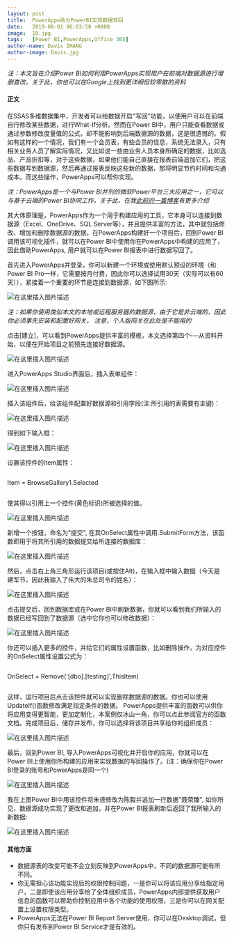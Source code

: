```yaml
---
layout: post
title:  PowerApps助力PowerBI实现数据写回
date:   2019-08-01 06:03:50 +0000
image:  10.jpg
tags:   [Power BI,PowerApps,Office 365]
author-name: Davis ZHANG
author-image: Davis.jpg
---
```


*注：本文旨在介绍Power BI如何利用PowerApps实现用户在前端对数据源进行增删查改，关于此，你也可以在Google上找到更详细但较零散的资料*

#### 正文

在SSAS多维数据集中，开发者可以给数据开启"写回"功能，以便用户可以在前端自行修改某些数据，进行What-If分析。然而在Power BI中，用户只能查看数据或通过参数修改度量值的公式，却不能影响到后端数据源的数据，这是很遗憾的。假如有这样的一个情况，我们有一个会员表，有些会员的信息，系统无法录入，只有相关业务人员了解实际情况，又比如说一些由业务人员本身所确定的数据，比如选品、产品折扣等，对于这些数据，如果他们能自己直接在报表前端追加它们，把这些数据写到数据源，然后再通过报表反映这些新的数据，那将明显节约时间和沟通成本。而这些操作，PowerApps可以帮你实现。

*注：PowerApps是一个与Power BI并列的微软Power平台三大应用之一，它可以与基于云端的Power BI协同工作，关于此，在我[此前的一篇博客]({{site.baseurl}}/microsoft-flow-for-pbi/)有更多介绍*

其大体原理是，PowerApps作为一个用于构建应用的工具，它本身可以连接到数据源（Excel、OneDrive、SQL Server等），并且提供丰富的方法，其中就包括修改、增加和删除数据源的数据。在PowerApps构建好一个项目后，回到Power BI调用该可视化插件，就可以在Power BI中使用你在PowerApps中构建的应用了，因此借助PowerApps, 用户就可以在Power BI报表中进行数据写回了。

首先进入PowerApps并登录，你可以新建一个环境或使用默认预设的环境（和Power BI Pro一样，它需要按月付费，因此你可以选择试用30天（实际可以有60天）），紧接着一个重要的环节是连接到数据源，如下图所示:

![在这里插入图片描述](https://img-blog.csdnimg.cn/2019120117282525.png?x-oss-process=image/watermark,type_ZmFuZ3poZW5naGVpdGk,shadow_10,text_d3d3LmQtYmkudGVjaA==,size_16,color_FFFFFF,t_70)

*注：如果你使用类似本文的本地或远程服务器的数据源，由于它是非云端的，因此你必须事先安装和配置好网关， 注意，个人版网关在此处是不能用的*

点击[建立]，可以看到PowerApps提供丰富的模板，本文选择第四个---从资料开始，以便在开始项目之前预先连接好数据源。

![在这里插入图片描述](https://img-blog.csdnimg.cn/20191201172842633.png?x-oss-process=image/watermark,type_ZmFuZ3poZW5naGVpdGk,shadow_10,text_d3d3LmQtYmkudGVjaA==,size_16,color_FFFFFF,t_70)

进入PowerApps Studio界面后，插入表单组件：

![在这里插入图片描述](https://img-blog.csdnimg.cn/20191201172856698.png?x-oss-process=image/watermark,type_ZmFuZ3poZW5naGVpdGk,shadow_10,text_d3d3LmQtYmkudGVjaA==,size_16,color_FFFFFF,t_70)

插入该组件后，给该组件配置好数据源和引用字段(注:所引用的表需要有主键)：

![在这里插入图片描述](https://img-blog.csdnimg.cn/20191201172904816.png?x-oss-process=image/watermark,type_ZmFuZ3poZW5naGVpdGk,shadow_10,text_d3d3LmQtYmkudGVjaA==,size_16,color_FFFFFF,t_70)

得到如下输入框：

![在这里插入图片描述](https://img-blog.csdnimg.cn/2019120117291922.png?x-oss-process=image/watermark,type_ZmFuZ3poZW5naGVpdGk,shadow_10,text_d3d3LmQtYmkudGVjaA==,size_16,color_FFFFFF,t_70)

设置该控件的Item属性：

>```Python
Item = BrowseGallery1.Selected
>```

使其得以引用上一个控件(黄色标识)所被选择的值。

![在这里插入图片描述](https://img-blog.csdnimg.cn/20191201172928917.png?x-oss-process=image/watermark,type_ZmFuZ3poZW5naGVpdGk,shadow_10,text_d3d3LmQtYmkudGVjaA==,size_16,color_FFFFFF,t_70)

新增一个按钮，命名为"提交", 在其OnSelect属性中调用.SubmitForm方法，该函数即用于将其所引用的数据提交给所连接的数据库：

![在这里插入图片描述](https://img-blog.csdnimg.cn/20191201172937608.png?x-oss-process=image/watermark,type_ZmFuZ3poZW5naGVpdGk,shadow_10,text_d3d3LmQtYmkudGVjaA==,size_16,color_FFFFFF,t_70)

然后，点击右上角三角形运行该项目(或按住Alt)，在输入框中输入数据（今天是建军节，因此我输入了伟大的朱总司令的姓名）：

![在这里插入图片描述](https://img-blog.csdnimg.cn/20191201172952516.png)

点击提交后，回到数据库或在Power BI中刷新数据，你就可以看到我们所输入的数据已经写回到了数据源（选中它你也可以修改数据）：

![在这里插入图片描述](https://img-blog.csdnimg.cn/2019120117300269.png?x-oss-process=image/watermark,type_ZmFuZ3poZW5naGVpdGk,shadow_10,text_d3d3LmQtYmkudGVjaA==,size_16,color_FFFFFF,t_70)

你还可以插入更多的控件，并给它们的属性设置函数，比如删除操作，为对应控件的OnSelect属性设置公式为：

>```Python
OnSelect = Remove('[dbo].[testing]',ThisItem)
>```

这样，运行项目后点击该控件就可以实现删除数据源的数据。你也可以使用UpdateIf()函数修改满足指定条件的数据。
PowerApps提供丰富的函数可以供你将应用变得更智能，更加定制化，本案例仅冰山一角，你可以点此参阅官方的函数文档。完成项目后，储存并发布，你可以选择将该项目共享给你的组织成员：

![在这里插入图片描述](https://img-blog.csdnimg.cn/20191201173014278.png?x-oss-process=image/watermark,type_ZmFuZ3poZW5naGVpdGk,shadow_10,text_d3d3LmQtYmkudGVjaA==,size_16,color_FFFFFF,t_70)

最后，回到Power BI, 导入PowerApps可视化并开启你的应用，你就可以在Power BI上使用你所构建的应用来实现数据的写回操作了。(注：确保你在Power BI登录的账号和PowerApps是同一个)

![在这里插入图片描述](https://img-blog.csdnimg.cn/20191201173025374.png?x-oss-process=image/watermark,type_ZmFuZ3poZW5naGVpdGk,shadow_10,text_d3d3LmQtYmkudGVjaA==,size_16,color_FFFFFF,t_70)

我在上图Power BI中用该控件将朱德修改为陈毅并追加一行数据"聂荣臻", 如你所见，数据源成功实现了更改和追加，并在Power BI报表刷新后返回了我所输入的新数据:

![在这里插入图片描述](https://img-blog.csdnimg.cn/20191201173035655.png?x-oss-process=image/watermark,type_ZmFuZ3poZW5naGVpdGk,shadow_10,text_d3d3LmQtYmkudGVjaA==,size_16,color_FFFFFF,t_70)

#### 其他方面

- 数据源表的改变可能不会立刻反映到PowerApps中，不同的数据源可能有所不同。
- 你无需担心该功能实现后的权限控制问题，一是你可以将该应用分享给指定用户，二是即使该应用分享给了全体组织成员，PowerApps内部提供获取用户信息的函数可以帮助你控制应用中各个功能的使用权限，三是你可以在网关配置上设置权限类型。
- PowerApps无法在Power BI Report Server使用，你可以在Desktop调试，但你只有发布到Power BI Service才是有效的。